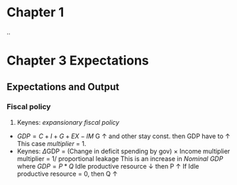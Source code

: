 
# Chapter 1
 ..
# Chapter 3 Expectations
## Expectations and Output
### Fiscal policy
1. Keynes: *expansionary fiscal policy*

- $GDP = C + I + G + EX - IM$
G &uarr; and other stay const. then GDP have to &uarr;
This case *multiplier* = 1.
- Keynes: $\Delta$GDP = (Change in deficit spending by gov) $\times$ Income multiplier
multiplier = 1/ proportional leakage
This is an increase in *Nominal GDP* where $GDP = P * Q$
Idle productive resource &darr;  then P &uarr;
If Idle productive resource = 0, then Q &uarr;



<!--stackedit_data:
eyJoaXN0b3J5IjpbMjYyMDkwODgxLDEyMTI0MjU3NDAsODAxMT
M0MDQ2LDEyMjUxMDczMjVdfQ==
-->
